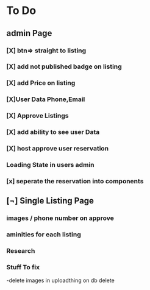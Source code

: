 # To Do

## admin Page

### [X] btn=> straight to listing

### [X] add not published badge on listing

### [X] add Price on listing

### [X]User Data Phone,Email

### [X] Approve Listings

### [X] add ability to see user Data

### [X] host approve user reservation

### Loading State in users admin

### [x] seperate the reservation into components

## [¬] Single Listing Page

### images / phone number on approve

### aminities for each listing

### Research

### Stuff To fix

-delete images in uploadthing on db delete
